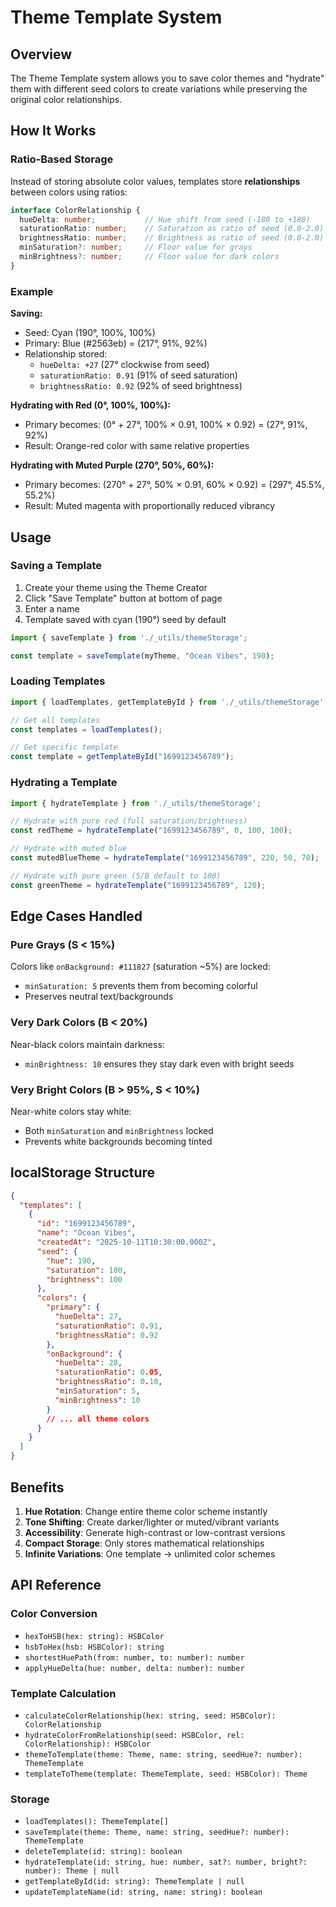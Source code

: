 # Theme Template System

## Overview

The Theme Template system allows you to save color themes and "hydrate" them with different seed colors to create variations while preserving the original color relationships.

## How It Works

### Ratio-Based Storage

Instead of storing absolute color values, templates store **relationships** between colors using ratios:

```typescript
interface ColorRelationship {
  hueDelta: number;           // Hue shift from seed (-180 to +180)
  saturationRatio: number;    // Saturation as ratio of seed (0.0-2.0)
  brightnessRatio: number;    // Brightness as ratio of seed (0.0-2.0)
  minSaturation?: number;     // Floor value for grays
  minBrightness?: number;     // Floor value for dark colors
}
```

### Example

**Saving:**
- Seed: Cyan (190°, 100%, 100%)
- Primary: Blue (#2563eb) = (217°, 91%, 92%)
- Relationship stored:
  - `hueDelta: +27` (27° clockwise from seed)
  - `saturationRatio: 0.91` (91% of seed saturation)
  - `brightnessRatio: 0.92` (92% of seed brightness)

**Hydrating with Red (0°, 100%, 100%):**
- Primary becomes: (0° + 27°, 100% × 0.91, 100% × 0.92) = (27°, 91%, 92%)
- Result: Orange-red color with same relative properties

**Hydrating with Muted Purple (270°, 50%, 60%):**
- Primary becomes: (270° + 27°, 50% × 0.91, 60% × 0.92) = (297°, 45.5%, 55.2%)
- Result: Muted magenta with proportionally reduced vibrancy

## Usage

### Saving a Template

1. Create your theme using the Theme Creator
2. Click "Save Template" button at bottom of page
3. Enter a name
4. Template saved with cyan (190°) seed by default

```typescript
import { saveTemplate } from './_utils/themeStorage';

const template = saveTemplate(myTheme, "Ocean Vibes", 190);
```

### Loading Templates

```typescript
import { loadTemplates, getTemplateById } from './_utils/themeStorage';

// Get all templates
const templates = loadTemplates();

// Get specific template
const template = getTemplateById("1699123456789");
```

### Hydrating a Template

```typescript
import { hydrateTemplate } from './_utils/themeStorage';

// Hydrate with pure red (full saturation/brightness)
const redTheme = hydrateTemplate("1699123456789", 0, 100, 100);

// Hydrate with muted blue
const mutedBlueTheme = hydrateTemplate("1699123456789", 220, 50, 70);

// Hydrate with pure green (S/B default to 100)
const greenTheme = hydrateTemplate("1699123456789", 120);
```

## Edge Cases Handled

### Pure Grays (S < 15%)
Colors like `onBackground: #111827` (saturation ~5%) are locked:
- `minSaturation: 5` prevents them from becoming colorful
- Preserves neutral text/backgrounds

### Very Dark Colors (B < 20%)
Near-black colors maintain darkness:
- `minBrightness: 10` ensures they stay dark even with bright seeds

### Very Bright Colors (B > 95%, S < 10%)
Near-white colors stay white:
- Both `minSaturation` and `minBrightness` locked
- Prevents white backgrounds becoming tinted

## localStorage Structure

```json
{
  "templates": [
    {
      "id": "1699123456789",
      "name": "Ocean Vibes",
      "createdAt": "2025-10-11T10:30:00.000Z",
      "seed": {
        "hue": 190,
        "saturation": 100,
        "brightness": 100
      },
      "colors": {
        "primary": {
          "hueDelta": 27,
          "saturationRatio": 0.91,
          "brightnessRatio": 0.92
        },
        "onBackground": {
          "hueDelta": 28,
          "saturationRatio": 0.05,
          "brightnessRatio": 0.10,
          "minSaturation": 5,
          "minBrightness": 10
        }
        // ... all theme colors
      }
    }
  ]
}
```

## Benefits

1. **Hue Rotation**: Change entire theme color scheme instantly
2. **Tone Shifting**: Create darker/lighter or muted/vibrant variants
3. **Accessibility**: Generate high-contrast or low-contrast versions
4. **Compact Storage**: Only stores mathematical relationships
5. **Infinite Variations**: One template → unlimited color schemes

## API Reference

### Color Conversion
- `hexToHSB(hex: string): HSBColor`
- `hsbToHex(hsb: HSBColor): string`
- `shortestHuePath(from: number, to: number): number`
- `applyHueDelta(hue: number, delta: number): number`

### Template Calculation
- `calculateColorRelationship(hex: string, seed: HSBColor): ColorRelationship`
- `hydrateColorFromRelationship(seed: HSBColor, rel: ColorRelationship): HSBColor`
- `themeToTemplate(theme: Theme, name: string, seedHue?: number): ThemeTemplate`
- `templateToTheme(template: ThemeTemplate, seed: HSBColor): Theme`

### Storage
- `loadTemplates(): ThemeTemplate[]`
- `saveTemplate(theme: Theme, name: string, seedHue?: number): ThemeTemplate`
- `deleteTemplate(id: string): boolean`
- `hydrateTemplate(id: string, hue: number, sat?: number, bright?: number): Theme | null`
- `getTemplateById(id: string): ThemeTemplate | null`
- `updateTemplateName(id: string, name: string): boolean`
